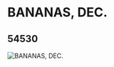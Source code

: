 # BANANAS, DEC.
## 54530
![BANANAS, DEC.](https://lc-www-live-s.legocdn.com/media/bricks/5/2/4281495.jpg)